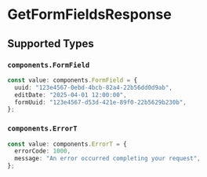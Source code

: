 # GetFormFieldsResponse


## Supported Types

### `components.FormField`

```typescript
const value: components.FormField = {
  uuid: "123e4567-0ebd-4bcb-82a4-22b56dd0d9ab",
  editDate: "2025-04-01 12:00:00",
  formUuid: "123e4567-d53d-421e-89f0-22b5629b230b",
};
```

### `components.ErrorT`

```typescript
const value: components.ErrorT = {
  errorCode: 1000,
  message: "An error occurred completing your request",
};
```

